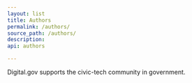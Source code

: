 ```yaml
---
layout: list
title: Authors
permalink: /authors/
source_path: /authors/
description:
api: authors

---
```


Digital.gov supports the civic-tech community in government.

